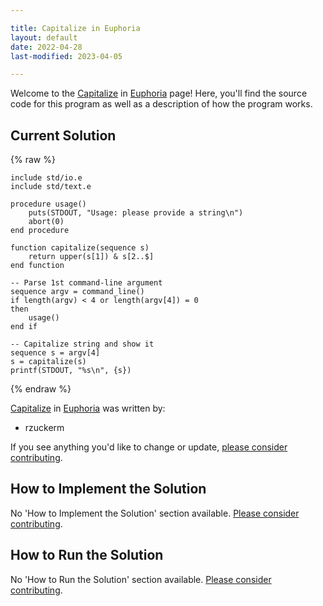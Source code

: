 ```yaml
---

title: Capitalize in Euphoria
layout: default
date: 2022-04-28
last-modified: 2023-04-05

---
```


Welcome to the [Capitalize](https://sampleprograms.io/projects/capitalize) in [Euphoria](https://sampleprograms.io/languages/euphoria) page! Here, you'll find the source code for this program as well as a description of how the program works.

## Current Solution

{% raw %}

```euphoria
include std/io.e
include std/text.e

procedure usage()
    puts(STDOUT, "Usage: please provide a string\n")
    abort(0)
end procedure

function capitalize(sequence s)
    return upper(s[1]) & s[2..$]
end function

-- Parse 1st command-line argument
sequence argv = command_line()
if length(argv) < 4 or length(argv[4]) = 0
then
    usage()
end if

-- Capitalize string and show it
sequence s = argv[4]
s = capitalize(s)
printf(STDOUT, "%s\n", {s})
```

{% endraw %}

[Capitalize](https://sampleprograms.io/projects/capitalize) in [Euphoria](https://sampleprograms.io/languages/euphoria) was written by:

- rzuckerm

If you see anything you'd like to change or update, [please consider contributing](https://github.com/TheRenegadeCoder/sample-programs).

## How to Implement the Solution

No 'How to Implement the Solution' section available. [Please consider contributing](https://github.com/TheRenegadeCoder/sample-programs-website).

## How to Run the Solution

No 'How to Run the Solution' section available. [Please consider contributing](https://github.com/TheRenegadeCoder/sample-programs-website).